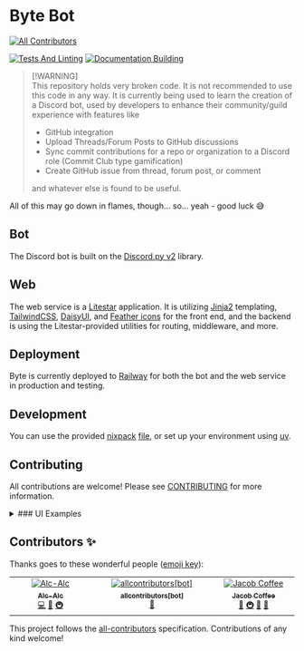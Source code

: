 # Byte Bot

<!-- ALL-CONTRIBUTORS-BADGE:START - Do not remove or modify this section -->

[![All Contributors](https://img.shields.io/badge/all_contributors-3-orange.svg?style=flat-square)](#contributors-)

[![Tests And Linting](https://github.com/JacobCoffee/byte/actions/workflows/ci.yml/badge.svg)](https://github.com/JacobCoffee/byte/actions/workflows/ci.yml)
[![Documentation Building](https://github.com/JacobCoffee/byte/actions/workflows/docs.yml/badge.svg)](https://github.com/JacobCoffee/byte/actions/workflows/docs.yml)

<!-- ALL-CONTRIBUTORS-BADGE:END -->

> [!WARNING]\
> This repository holds very broken code. It is not recommended to use this code in any way. It is currently being used to
> learn the creation of a Discord bot, used by developers to enhance their community/guild experience with features like
>
> - GitHub integration
> - Upload Threads/Forum Posts to GitHub discussions
> - Sync commit contributions for a repo or organization to a Discord role (Commit Club type gamification)
> - Create GitHub issue from thread, forum post, or comment
>
> and whatever else is found to be useful.

All of this may go down in flames, though... so... yeah - good luck 😅

## Bot

The Discord bot is built on the [Discord.py v2][discordpy] library.

## Web

The web service is a [Litestar][litestar] application. It is utilizing [Jinja2][jinja] templating,
[TailwindCSS][tailwind], [DaisyUI][daisy], and [Feather icons][feather] for the front end, and the backend is using the
Litestar-provided utilities for routing, middleware, and more.

## Deployment

Byte is currently deployed to [Railway][railway] for both the bot and the web service in production and testing.

## Development

You can use the provided [nixpack][nixpacks] [file](./nixpacks.toml), or set up your environment using
[uv][uv].

## Contributing

All contributions are welcome! Please see [CONTRIBUTING](./CONTRIBUTING.rst) for more information.

<details>
<summary>### UI Examples</summary>

![Home](docs/images/home.png) ![Dark Home](docs/images/dark-home.png) ![Dashboard](docs/images/dashboard.png)
![API - Elements](docs/images/api-elements.png)

</details>

[litestar]: https://litestar.dev
[discordpy]: https://discordpy.readthedocs.io/en/stable/
[jinja]: https://jinja.palletsprojects.com/en/3.0.x/
[tailwind]: https://tailwindcss.com/
[daisy]: https://daisyui.com/
[feather]: https://feathericons.com/
[railway]: https://railway.app?referralCode=BMcs0x
[nixpacks]: https://nixpacks.com/docs/getting-started
[uv]: https://docs.astral.sh/uv/

## Contributors ✨

Thanks goes to these wonderful people ([emoji key](https://allcontributors.org/docs/en/emoji-key)):

<!-- ALL-CONTRIBUTORS-LIST:START - Do not remove or modify this section -->
<!-- prettier-ignore-start -->
<!-- markdownlint-disable -->
<table>
  <tbody>
    <tr>
      <td align="center" valign="top" width="14.28%"><a href="https://github.com/Alc-Alc"><img src="https://avatars.githubusercontent.com/u/45509143?v=4?s=100" width="100px;" alt="Alc-Alc"/><br /><sub><b>Alc-Alc</b></sub></a><br /><a href="https://github.com/JacobCoffee/byte/commits?author=Alc-Alc" title="Code">💻</a> <a href="#ideas-Alc-Alc" title="Ideas, Planning, & Feedback">🤔</a> <a href="#infra-Alc-Alc" title="Infrastructure (Hosting, Build-Tools, etc)">🚇</a></td>
      <td align="center" valign="top" width="14.28%"><a href="https://github.com/apps/allcontributors"><img src="https://avatars.githubusercontent.com/in/23186?v=4?s=100" width="100px;" alt="allcontributors[bot]"/><br /><sub><b>allcontributors[bot]</b></sub></a><br /><a href="#projectManagement-allcontributors[bot]" title="Project Management">📆</a></td>
      <td align="center" valign="top" width="14.28%"><a href="https://scriptr.dev/"><img src="https://avatars.githubusercontent.com/u/45884264?v=4?s=100" width="100px;" alt="Jacob Coffee"/><br /><sub><b>Jacob Coffee</b></sub></a><br /><a href="https://github.com/JacobCoffee/byte/commits?author=JacobCoffee" title="Documentation">📖</a> <a href="#infra-JacobCoffee" title="Infrastructure (Hosting, Build-Tools, etc)">🚇</a> <a href="#design-JacobCoffee" title="Design">🎨</a> <a href="#ideas-JacobCoffee" title="Ideas, Planning, & Feedback">🤔</a></td>
    </tr>
  </tbody>
</table>

<!-- markdownlint-restore -->
<!-- prettier-ignore-end -->

<!-- ALL-CONTRIBUTORS-LIST:END -->

This project follows the [all-contributors](https://github.com/all-contributors/all-contributors) specification.
Contributions of any kind welcome!

